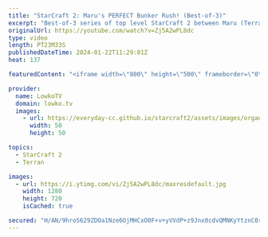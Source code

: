 ```yaml
---
title: "StarCraft 2: Maru's PERFECT Bunker Rush! (Best-of-3)"
excerpt: "Best-of-3 series of top level StarCraft 2 between Maru (Terran) and Dark (Zerg). This match of SC2 starts off with a brilliant proxy gold Hatchery counter by Maru, who checks for the base with an early game SCV. Support my work: https://patreon.com/lowkotv  Lowko merch: https://lowko.shop Tech setup:"
originalUrl: https://youtube.com/watch?v=Zj5A2wPL8dc
type: video
length: PT23M33S
publishedDateTime: 2024-01-22T11:29:01Z
heat: 137

featuredContent: "<iframe width=\"800\" height=\"500\" frameborder=\"0\" src=\"https://www.youtube.com/embed/Zj5A2wPL8dc\" allow=\"accelerometer; autoplay; encrypted-media; gyroscope; picture-in-picture\" allowfullscreen></iframe>"

provider:
  name: LowkoTV
  domain: lowko.tv
  images:
    - url: https://everyday-cc.github.io/starcraft2/assets/images/organizations/lowko.tv-50x50.jpg
      width: 50
      height: 50

topics:
  - StarCraft 2
  - Terran

images:
  - url: https://i.ytimg.com/vi/Zj5A2wPL8dc/maxresdefault.jpg
    width: 1280
    height: 720
    isCached: true

secured: "H/AN/9hroS629ZDOa1Nze6OjMHCxO0F+v+yVVdP+z9Jnx0cdvQMNKyYtznC0rdv75lEoO3o7PXFaNJevME0j1sul6i7ccRU8jeiTgmdTEiuJWjkyUcEIRgKQRenAjGqVo9lb0THgX21WfApXTLvnOfZa8yMpE2zwOHcAXoLOu4TY+OTvdo/w2diI50nAnGoJksV+3wacxPGjKR7gkB5BG2LKlZaP+pHWbiwQyqGFdHbHoPPujWw0+jhP5dNQv4g/MBRtqVW811oJu1QwZMxBirOF185r/mdo7Qk4AMcesiPaMgUSg3NpGSrA6OP6SzH5us7IXdRQrOcLbxz4tDca2WgPAnFjPd2b+9vVtlCARlbfOvUw7Luw2OjvfagGA+YNoq6O1kxBWLPlnkg1Hp8WCLqmhxKv655HHO/l9UkuRlQ=;FR2GrtI0wrMSx/jhu5XzrA=="
---
```


